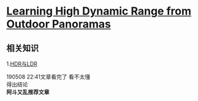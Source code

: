 # [Learning High Dynamic Range from Outdoor Panoramas](https://arxiv.org/abs/1703.10200)
## 相关知识 
  1.[HDR与LDR](https://www.douban.com/group/topic/5497946/)

  190508  22:41文章看完了 看不太懂  
  得出结论  
  **阿斗又乱推荐文章**

